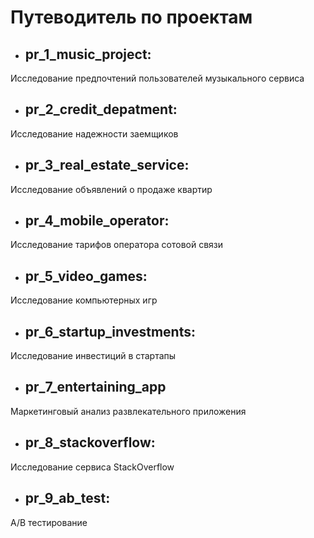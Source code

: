 # Путеводитель по проектам

- ## pr_1_music_project: 
Исследование предпочтений пользователей музыкального сервиса
- ## pr_2_credit_depatment:
Исследование надежности заемщиков 
- ## pr_3_real_estate_service:
Исследование объявлений о продаже квартир
- ## pr_4_mobile_operator:
Исследование тарифов оператора сотовой связи
- ## pr_5_video_games:
Исследование компьютерных игр
- ## pr_6_startup_investments:
Исследование инвестиций в стартапы
- ## pr_7_entertaining_app
Маркетинговый анализ развлекательного приложения
- ## pr_8_stackoverflow:
Исследование сервиса StackOverflow
- ## pr_9_ab_test:
A/B тестирование